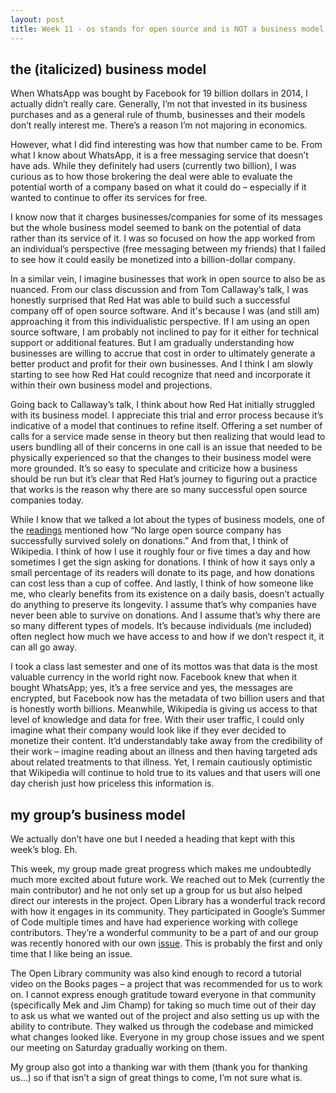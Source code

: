 ```yaml
---
layout: post
title: Week 11 - os stands for open source and is NOT a business model
---
```


## the (italicized) business model

When WhatsApp was bought by Facebook for 19 billion dollars in 2014, I actually didn’t really care. Generally, I’m not that invested in its business purchases and as a general rule of thumb, businesses and their models don’t really interest me. There’s a reason I’m not majoring in economics.

However, what I did find interesting was how that number came to be. From what I know about WhatsApp, it is a free messaging service that doesn’t have ads. While they definitely had users (currently two billion), I was curious as to how those brokering the deal were able to evaluate the potential worth of a company based on what it could do – especially if it wanted to continue to offer its services for free.

I know now that it charges businesses/companies for some of its messages but the whole business model seemed to bank on the potential of data rather than its service of it. I was so focused on how the app worked from an individual’s perspective (free messaging between my friends) that I failed to see how it could easily be monetized into a billion-dollar company.

In a similar vein, I imagine businesses that work in open source to also be as nuanced. From our class discussion and from Tom Callaway’s talk, I was honestly surprised that Red Hat was able to build such a successful company off of open source software. And it's because I was (and still am) approaching it from this individualistic perspective. If I am using an open source software, I am probably not inclined to pay for it either for technical support or additional features. But I am gradually understanding how businesses are willing to accrue that cost in order to ultimately generate a better product and profit for their own businesses. And I think I am slowly starting to see how Red Hat could recognize that need and incorporate it within their own business model and projections.

Going back to Callaway’s talk, I think about how Red Hat initially struggled with its business model. I appreciate this trial and error process because it’s indicative of a model that continues to refine itself. Offering a set number of calls for a service made sense in theory but then realizing that would lead to users bundling all of their concerns in one call is an issue that needed to be physically experienced so that the changes to their business model were more grounded. It’s so easy to speculate and criticize how a business should be run but it’s clear that Red Hat’s journey to figuring out a practice that works is the reason why there are so many successful open source companies today.

While I know that we talked a lot about the types of business models, one of the [readings](https://opensource.com/article/17/12/open-source-business-models) mentioned how “No large open source company has successfully survived solely on donations.” And from that, I think of Wikipedia. I think of how I use it roughly four or five times a day and how sometimes I get the sign asking for donations. I think of how it says only a small percentage of its readers will donate to its page, and how donations can cost less than a cup of coffee. And lastly, I think of how someone like me, who clearly benefits from its existence on a daily basis, doesn’t actually do anything to preserve its longevity. I assume that’s why companies have never been able to survive on donations. And I assume that’s why there are so many different types of models. It’s because individuals (me included) often neglect how much we have access to and how if we don’t respect it, it can all go away.

I took a class last semester and one of its mottos was that data is the most valuable currency in the world right now. Facebook knew that when it bought WhatsApp; yes, it’s a free service and yes, the messages are encrypted, but Facebook now has the metadata of two billion users and that is honestly worth billions. Meanwhile, Wikipedia is giving us access to that level of knowledge and data for free. With their user traffic, I could only imagine what their company would look like if they ever decided to monetize their content. It’d understandably take away from the credibility of their work – imagine reading about an illness and then having targeted ads about related treatments to that illness. Yet, I remain cautiously optimistic that Wikipedia will continue to hold true to its values and that users will one day cherish just how priceless this information is.

## my group’s business model

We actually don’t have one but I needed a heading that kept with this week’s blog. Eh.

This week, my group made great progress which makes me undoubtedly much more excited about future work. We reached out to Mek (currently the main contributor) and he not only set up a group for us but also helped direct our interests in the project. Open Library has a wonderful track record with how it engages in its community. They participated in Google’s Summer of Code multiple times and have had experience working with college contributors. They’re a wonderful community to be a part of and our group was recently honored with our own [issue](https://github.com/internetarchive/openlibrary/issues/6395). This is probably the first and only time that I like being an issue.

The Open Library community was also kind enough to record a tutorial video on the Books pages – a project that was recommended for us to work on. I cannot express enough gratitude toward everyone in that community (specifically Mek and Jim Champ) for taking so much time out of their day to ask us what we wanted out of the project and also setting us up with the ability to contribute. They walked us through the codebase and mimicked what changes looked like. Everyone in my group chose issues and we spent our meeting on Saturday gradually working on them.

My group also got into a thanking war with them (thank you for thanking us…) so if that isn’t a sign of great things to come, I’m not sure what is.
